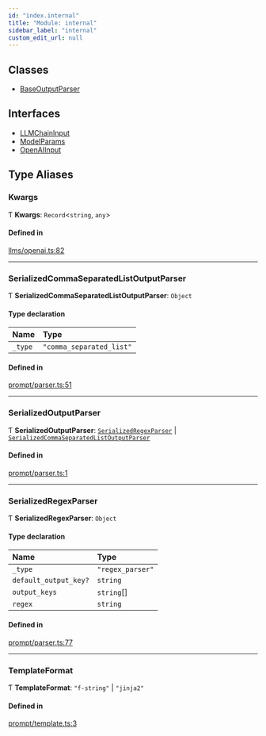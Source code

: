 ```yaml
---
id: "index.internal"
title: "Module: internal"
sidebar_label: "internal"
custom_edit_url: null
---
```


## Classes

- [BaseOutputParser](../classes/.internal.BaseOutputParser)

## Interfaces

- [LLMChainInput](../interfaces/.internal.LLMChainInput)
- [ModelParams](../interfaces/.internal.ModelParams)
- [OpenAIInput](../interfaces/.internal.OpenAIInput)

## Type Aliases

### Kwargs

Ƭ **Kwargs**: `Record`<`string`, `any`\>

#### Defined in

[llms/openai.ts:82](https://github.com/hwchase17/langchainjs/blob/f0c297a/langchain/llms/openai.ts#L82)

___

### SerializedCommaSeparatedListOutputParser

Ƭ **SerializedCommaSeparatedListOutputParser**: `Object`

#### Type declaration

| Name | Type |
| :------ | :------ |
| `_type` | ``"comma_separated_list"`` |

#### Defined in

[prompt/parser.ts:51](https://github.com/hwchase17/langchainjs/blob/f0c297a/langchain/prompt/parser.ts#L51)

___

### SerializedOutputParser

Ƭ **SerializedOutputParser**: [`SerializedRegexParser`](.internal#serializedregexparser) \| [`SerializedCommaSeparatedListOutputParser`](.internal#serializedcommaseparatedlistoutputparser)

#### Defined in

[prompt/parser.ts:1](https://github.com/hwchase17/langchainjs/blob/f0c297a/langchain/prompt/parser.ts#L1)

___

### SerializedRegexParser

Ƭ **SerializedRegexParser**: `Object`

#### Type declaration

| Name | Type |
| :------ | :------ |
| `_type` | ``"regex_parser"`` |
| `default_output_key?` | `string` |
| `output_keys` | `string`[] |
| `regex` | `string` |

#### Defined in

[prompt/parser.ts:77](https://github.com/hwchase17/langchainjs/blob/f0c297a/langchain/prompt/parser.ts#L77)

___

### TemplateFormat

Ƭ **TemplateFormat**: ``"f-string"`` \| ``"jinja2"``

#### Defined in

[prompt/template.ts:3](https://github.com/hwchase17/langchainjs/blob/f0c297a/langchain/prompt/template.ts#L3)
